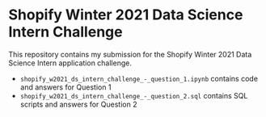 # Shopify Winter 2021 Data Science Intern Challenge

This repository contains my submission for the Shopify Winter 2021 Data Science Intern application challenge.

- `shopify_w2021_ds_intern_challenge_-_question_1.ipynb` contains code and answers for Question 1
- `shopify_w2021_ds_intern_challenge_-_question_2.sql` contains SQL scripts and answers for Question 2